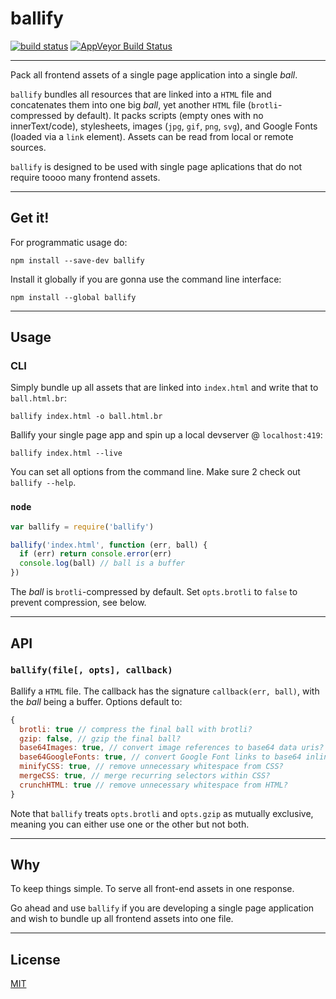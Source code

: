 # ballify

[![build status](http://img.shields.io/travis/chiefbiiko/ballify.svg?style=flat)](http://travis-ci.org/chiefbiiko/ballify) [![AppVeyor Build Status](https://ci.appveyor.com/api/projects/status/github/chiefbiiko/ballify?branch=master&svg=true)](https://ci.appveyor.com/project/chiefbiiko/ballify)

***

Pack all frontend assets of a single page application into a single *ball*.

`ballify` bundles all resources that are linked into a `HTML` file and concatenates them into one big *ball*, yet another `HTML` file (`brotli`-compressed by default). It packs scripts (empty ones with no innerText/code), stylesheets, images (`jpg`, `gif`, `png`, `svg`), and Google Fonts (loaded via a `link` element). Assets can be read from local or remote sources.

`ballify` is designed to be used with single page aplications that do not require toooo many frontend assets.

***

## Get it!

For programmatic usage do:

```
npm install --save-dev ballify
```

Install it globally if you are gonna use the command line interface:

```
npm install --global ballify
```

***

## Usage

### CLI

Simply bundle up all assets that are linked into `index.html` and write that to `ball.html.br`:

```
ballify index.html -o ball.html.br
```

Ballify your single page app and spin up a local devserver @ `localhost:419`:

```
ballify index.html --live
```

You can set all options from the command line. Make sure 2 check out `ballify --help`.

### `node`

``` js
var ballify = require('ballify')

ballify('index.html', function (err, ball) {
  if (err) return console.error(err)
  console.log(ball) // ball is a buffer
})
```

The *ball* is `brotli`-compressed by default. Set `opts.brotli` to `false` to prevent compression, see below.

***

## API

### `ballify(file[, opts], callback)`

Ballify a `HTML` file. The callback has the signature `callback(err, ball)`, with the *ball* being a buffer. Options default to:

``` js
{
  brotli: true // compress the final ball with brotli?
  gzip: false, // gzip the final ball?
  base64Images: true, // convert image references to base64 data uris?
  base64GoogleFonts: true, // convert Google Font links to base64 inline fonts?
  minifyCSS: true, // remove unnecessary whitespace from CSS?
  mergeCSS: true, // merge recurring selectors within CSS?
  crunchHTML: true // remove unnecessary whitespace from HTML?
}
```

Note that `ballify` treats `opts.brotli` and `opts.gzip` as mutually exclusive, meaning you can either use one or the other but not both.

***

## Why

To keep things simple. To serve all front-end assets in one response.

Go ahead and use `ballify` if you are developing a single page application and wish to bundle up all frontend assets into one file.

***

## License

[MIT](./license.md)
